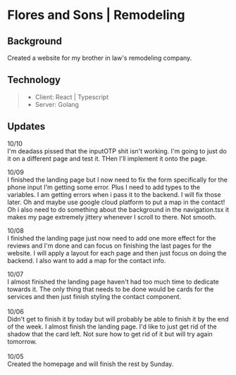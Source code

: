 # Flores and Sons | Remodeling

## Background
Created a website for my brother in law's remodeling company. 

## Technology
>- Client: React | Typescript
>- Server: Golang

## Updates
10/10 <br>
I'm deadass pissed that the inputOTP shit isn't working. I'm going to just do it on a different page and test it. THen I'll implement it onto the page. 

10/09 <br>
I finished the landing page but I now need to fix the form specifically for the 
phone input I'm getting some error. Plus I need to add types to the variables. I am getting errors 
when i pass it to the backend. I will fix those later. Oh and maybe use google cloud platform to put 
a map in the contact! Oh i also need to do something about the background in the navigation.tsx it makes 
my page extremely jittery whenever I scroll to there. Not smooth. 
<br>

10/08 <br>
I finished the landing page just now need to add one more effect for the reviews
and I'm done and can focus on finishing the last pages for the website. I will apply a layout for each
page and then just focus on doing the backend. I also want to add a map for the contact info.

10/07 <br>
I almost finished the landing page haven't had too much time to dedicate 
towards it. The only thing that needs to be done would be cards for the services
and then just finish styling the contact component.
<br>
<br>
10/06 <br>
Didn't get to finish it by today but will probably be able to finish it by the end of the week. 
I almost finish the landing page. I'd like to just get rid of the shadow that the card left. 
Not sure how to get rid of it but will try again tomorrow.
<br> <br>
10/05 <br>
Created the homepage and will finish the rest by Sunday. 